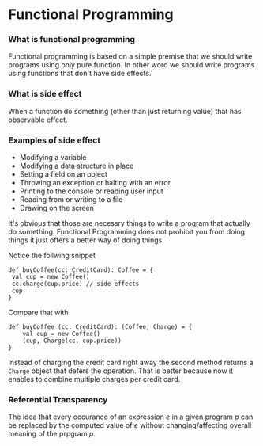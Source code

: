 # Functional Programming 

### What is functional programming
Functional programming is based on a simple premise that we should write programs using only pure function. In other word we should write programs using functions that don't have side effects. 
### What is side effect
When a function do something (other than just returning value) that has observable effect.
### Examples of side effect
- Modifying a variable
- Modifying a data structure in place
- Setting a field on an object
- Throwing an exception or halting with an error
- Printing to the console or reading user input
- Reading from or writing to a file
- Drawing on the screen

It's obvious that those are necessry things to write a program that actually do something. Functional Programming does not prohibit you from doing things it just offers a better way of doing things.

Notice the follwing snippet
```
def buyCoffee(cc: CreditCard): Coffee = {
 val cup = new Coffee()
 cc.charge(cup.price) // side effects
 cup
}
```
Compare that with
```
def buyCoffee (cc: CreditCard): (Coffee, Charge) = {
    val cup = new Coffee()
    (cup, Charge(cc, cup.price))
}
```
Instead of charging the credit card right away the second method returns a `Charge` object that defers the operation. That is better because now it enables to combine multiple charges per credit card.

### Referential Transparency
The idea that every occurance of an expression *e* in a given program *p* can be replaced by the computed value of *e* without changing/affecting overall meaning of the prpgram *p*.


